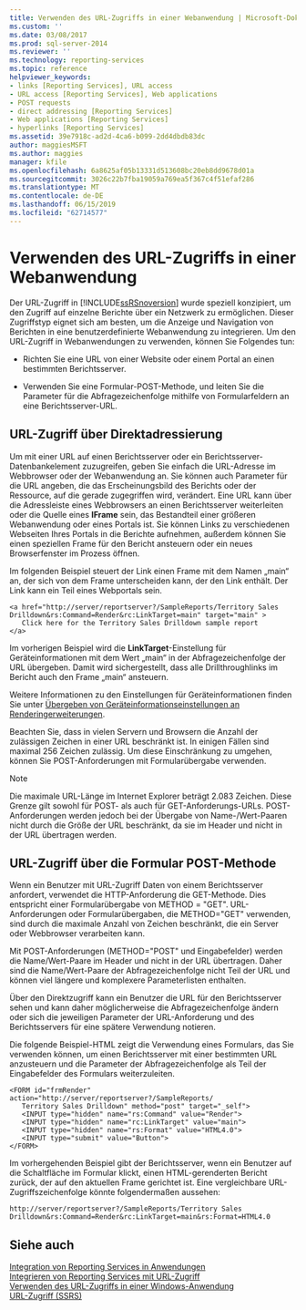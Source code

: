 ```yaml
---
title: Verwenden des URL-Zugriffs in einer Webanwendung | Microsoft-Dokumentation
ms.custom: ''
ms.date: 03/08/2017
ms.prod: sql-server-2014
ms.reviewer: ''
ms.technology: reporting-services
ms.topic: reference
helpviewer_keywords:
- links [Reporting Services], URL access
- URL access [Reporting Services], Web applications
- POST requests
- direct addressing [Reporting Services]
- Web applications [Reporting Services]
- hyperlinks [Reporting Services]
ms.assetid: 39e7918c-ad2d-4ca6-b099-2dd4dbdb83dc
author: maggiesMSFT
ms.author: maggies
manager: kfile
ms.openlocfilehash: 6a8625af05b13331d513608bc20eb8dd9678d01a
ms.sourcegitcommit: 3026c22b7fba19059a769ea5f367c4f51efaf286
ms.translationtype: MT
ms.contentlocale: de-DE
ms.lasthandoff: 06/15/2019
ms.locfileid: "62714577"
---
```

# <a name="using-url-access-in-a-web-application"></a>Verwenden des URL-Zugriffs in einer Webanwendung
  Der URL-Zugriff in [!INCLUDE[ssRSnoversion](../../includes/ssrsnoversion-md.md)] wurde speziell konzipiert, um den Zugriff auf einzelne Berichte über ein Netzwerk zu ermöglichen. Dieser Zugriffstyp eignet sich am besten, um die Anzeige und Navigation von Berichten in eine benutzerdefinierte Webanwendung zu integrieren. Um den URL-Zugriff in Webanwendungen zu verwenden, können Sie Folgendes tun:  
  
-   Richten Sie eine URL von einer Website oder einem Portal an einen bestimmten Berichtsserver.  
  
-   Verwenden Sie eine Formular-POST-Methode, und leiten Sie die Parameter für die Abfragezeichenfolge mithilfe von Formularfeldern an eine Berichtsserver-URL.  
  
## <a name="url-access-through-direct-addressing"></a>URL-Zugriff über Direktadressierung  
 Um mit einer URL auf einen Berichtsserver oder ein Berichtsserver-Datenbankelement zuzugreifen, geben Sie einfach die URL-Adresse im Webbrowser oder der Webanwendung an. Sie können auch Parameter für die URL angeben, die das Erscheinungsbild des Berichts oder der Ressource, auf die gerade zugegriffen wird, verändert. Eine URL kann über die Adressleiste eines Webbrowsers an einen Berichtsserver weiterleiten oder die Quelle eines **IFrame** sein, das Bestandteil einer größeren Webanwendung oder eines Portals ist. Sie können Links zu verschiedenen Webseiten Ihres Portals in die Berichte aufnehmen, außerdem können Sie einen speziellen Frame für den Bericht ansteuern oder ein neues Browserfenster im Prozess öffnen.  
  
 Im folgenden Beispiel steuert der Link einen Frame mit dem Namen „main“ an, der sich von dem Frame unterscheiden kann, der den Link enthält. Der Link kann ein Teil eines Webportals sein.  
  
```  
<a href="http://server/reportserver?/SampleReports/Territory Sales   
Drilldown&rs:Command=Render&rc:LinkTarget=main" target="main" >  
   Click here for the Territory Sales Drilldown sample report  
</a>  
```  
  
 Im vorherigen Beispiel wird die **LinkTarget**-Einstellung für Geräteinformationen mit dem Wert „main“ in der Abfragezeichenfolge der URL übergeben. Damit wird sichergestellt, dass alle Drillthroughlinks im Bericht auch den Frame „main“ ansteuern.  
  
 Weitere Informationen zu den Einstellungen für Geräteinformationen finden Sie unter [Übergeben von Geräteinformationseinstellungen an Renderingerweiterungen](../report-server-web-service/net-framework/passing-device-information-settings-to-rendering-extensions.md).  
  
 Beachten Sie, dass in vielen Servern und Browsern die Anzahl der zulässigen Zeichen in einer URL beschränkt ist. In einigen Fällen sind maximal 256 Zeichen zulässig. Um diese Einschränkung zu umgehen, können Sie POST-Anforderungen mit Formularübergabe verwenden.  
  
> [!NOTE]  
>  Die maximale URL-Länge im Internet Explorer beträgt 2.083 Zeichen. Diese Grenze gilt sowohl für POST- als auch für GET-Anforderungs-URLs. POST-Anforderungen werden jedoch bei der Übergabe von Name-/Wert-Paaren nicht durch die Größe der URL beschränkt, da sie im Header und nicht in der URL übertragen werden.  
  
## <a name="url-access-through-a-form-post-method"></a>URL-Zugriff über die Formular POST-Methode  
 Wenn ein Benutzer mit URL-Zugriff Daten von einem Berichtsserver anfordert, verwendet die HTTP-Anforderung die GET-Methode. Dies entspricht einer Formularübergabe von METHOD = "GET". URL-Anforderungen oder Formularübergaben, die METHOD="GET" verwenden, sind durch die maximale Anzahl von Zeichen beschränkt, die ein Server oder Webbrowser verarbeiten kann.  
  
 Mit POST-Anforderungen (METHOD="POST" und Eingabefelder) werden die Name/Wert-Paare im Header und nicht in der URL übertragen. Daher sind die Name/Wert-Paare der Abfragezeichenfolge nicht Teil der URL und können viel längere und komplexere Parameterlisten enthalten.  
  
 Über den Direktzugriff kann ein Benutzer die URL für den Berichtsserver sehen und kann daher möglicherweise die Abfragezeichenfolge ändern oder sich die jeweiligen Parameter der URL-Anforderung und des Berichtsservers für eine spätere Verwendung notieren.  
  
 Die folgende Beispiel-HTML zeigt die Verwendung eines Formulars, das Sie verwenden können, um einen Berichtsserver mit einer bestimmten URL anzusteuern und die Parameter der Abfragezeichenfolge als Teil der Eingabefelder des Formulars weiterzuleiten.  
  
```  
<FORM id="frmRender" action="http://server/reportserver?/SampleReports/  
   Territory Sales Drilldown" method="post" target="_self">  
   <INPUT type="hidden" name="rs:Command" value="Render">   
   <INPUT type="hidden" name="rc:LinkTarget" value="main">  
   <INPUT type="hidden" name="rs:Format" value="HTML4.0">  
   <INPUT type="submit" value="Button">  
</FORM>  
```  
  
 Im vorhergehenden Beispiel gibt der Berichtsserver, wenn ein Benutzer auf die Schaltfläche im Formular klickt, einen HTML-gerenderten Bericht zurück, der auf den aktuellen Frame gerichtet ist. Eine vergleichbare URL-Zugriffszeichenfolge könnte folgendermaßen aussehen:  
  
```  
http://server/reportserver?/SampleReports/Territory Sales   
Drilldown&rs:Command=Render&rc:LinkTarget=main&rs:Format=HTML4.0  
```  
  
## <a name="see-also"></a>Siehe auch  
 [Integration von Reporting Services in Anwendungen](../application-integration/integrating-reporting-services-into-applications.md)   
 [Integrieren von Reporting Services mit URL-Zugriff](integrating-reporting-services-using-url-access.md)   
 [Verwenden des URL-Zugriffs in einer Windows-Anwendung](integrating-reporting-services-using-url-access-windows-application.md)   
 [URL-Zugriff (SSRS)](../url-access-ssrs.md)  
  
  
